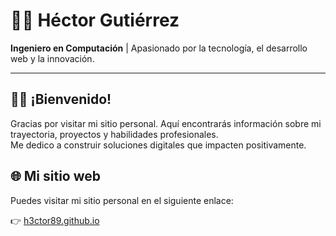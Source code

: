 # 👨‍💻 Héctor Gutiérrez

**Ingeniero en Computación** | Apasionado por la tecnología, el desarrollo web y la innovación.

---

## 🙋‍♂️ ¡Bienvenido!

Gracias por visitar mi sitio personal. Aquí encontrarás información sobre mi trayectoria, proyectos y habilidades profesionales.  
Me dedico a construir soluciones digitales que impacten positivamente.

## 🌐 Mi sitio web

Puedes visitar mi sitio personal en el siguiente enlace:

👉 [h3ctor89.github.io](https://h3ctor89.github.io/)
